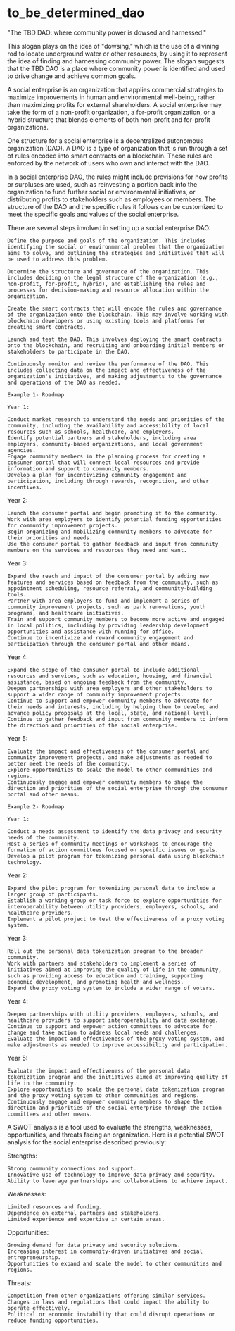 # to_be_determined_dao

"The TBD DAO: where community power is dowsed and harnessed."

This slogan plays on the idea of "dowsing," which is the use of a divining rod to locate underground water or other resources, by using it to represent the idea of finding and harnessing community power. The slogan suggests that the TBD DAO is a place where community power is identified and used to drive change and achieve common goals.

A social enterprise is an organization that applies commercial strategies to maximize improvements in human and environmental well-being, rather than maximizing profits for external shareholders. A social enterprise may take the form of a non-profit organization, a for-profit organization, or a hybrid structure that blends elements of both non-profit and for-profit organizations.

One structure for a social enterprise is a decentralized autonomous organization (DAO). A DAO is a type of organization that is run through a set of rules encoded into smart contracts on a blockchain. These rules are enforced by the network of users who own and interact with the DAO.

In a social enterprise DAO, the rules might include provisions for how profits or surpluses are used, such as reinvesting a portion back into the organization to fund further social or environmental initiatives, or distributing profits to stakeholders such as employees or members. The structure of the DAO and the specific rules it follows can be customized to meet the specific goals and values of the social enterprise.

There are several steps involved in setting up a social enterprise DAO:

    Define the purpose and goals of the organization. This includes identifying the social or environmental problem that the organization aims to solve, and outlining the strategies and initiatives that will be used to address this problem.

    Determine the structure and governance of the organization. This includes deciding on the legal structure of the organization (e.g., non-profit, for-profit, hybrid), and establishing the rules and processes for decision-making and resource allocation within the organization.

    Create the smart contracts that will encode the rules and governance of the organization onto the blockchain. This may involve working with blockchain developers or using existing tools and platforms for creating smart contracts.

    Launch and test the DAO. This involves deploying the smart contracts onto the blockchain, and recruiting and onboarding initial members or stakeholders to participate in the DAO.

    Continuously monitor and review the performance of the DAO. This includes collecting data on the impact and effectiveness of the organization's initiatives, and making adjustments to the governance and operations of the DAO as needed.

    Example 1- Roadmap

    Year 1:

    Conduct market research to understand the needs and priorities of the community, including the availability and accessibility of local resources such as schools, healthcare, and employers.
    Identify potential partners and stakeholders, including area employers, community-based organizations, and local government agencies.
    Engage community members in the planning process for creating a consumer portal that will connect local resources and provide information and support to community members.
    Develop a plan for incentivizing community engagement and participation, including through rewards, recognition, and other incentives.

Year 2:

    Launch the consumer portal and begin promoting it to the community.
    Work with area employers to identify potential funding opportunities for community improvement projects.
    Begin organizing and mobilizing community members to advocate for their priorities and needs.
    Use the consumer portal to gather feedback and input from community members on the services and resources they need and want.

Year 3:

    Expand the reach and impact of the consumer portal by adding new features and services based on feedback from the community, such as appointment scheduling, resource referral, and community-building tools.
    Partner with area employers to fund and implement a series of community improvement projects, such as park renovations, youth programs, and healthcare initiatives.
    Train and support community members to become more active and engaged in local politics, including by providing leadership development opportunities and assistance with running for office.
    Continue to incentivize and reward community engagement and participation through the consumer portal and other means.

Year 4:

    Expand the scope of the consumer portal to include additional resources and services, such as education, housing, and financial assistance, based on ongoing feedback from the community.
    Deepen partnerships with area employers and other stakeholders to support a wider range of community improvement projects.
    Continue to support and empower community members to advocate for their needs and interests, including by helping them to develop and advance policy proposals at the local, state, and national level.
    Continue to gather feedback and input from community members to inform the direction and priorities of the social enterprise.

Year 5:

    Evaluate the impact and effectiveness of the consumer portal and community improvement projects, and make adjustments as needed to better meet the needs of the community.
    Explore opportunities to scale the model to other communities and regions.
    Continuously engage and empower community members to shape the direction and priorities of the social enterprise through the consumer portal and other means.

    Example 2- Roadmap

    Year 1:

    Conduct a needs assessment to identify the data privacy and security needs of the community.
    Host a series of community meetings or workshops to encourage the formation of action committees focused on specific issues or goals.
    Develop a pilot program for tokenizing personal data using blockchain technology.

Year 2:

    Expand the pilot program for tokenizing personal data to include a larger group of participants.
    Establish a working group or task force to explore opportunities for interoperability between utility providers, employers, schools, and healthcare providers.
    Implement a pilot project to test the effectiveness of a proxy voting system.

Year 3:

    Roll out the personal data tokenization program to the broader community.
    Work with partners and stakeholders to implement a series of initiatives aimed at improving the quality of life in the community, such as providing access to education and training, supporting economic development, and promoting health and wellness.
    Expand the proxy voting system to include a wider range of voters.

Year 4:

    Deepen partnerships with utility providers, employers, schools, and healthcare providers to support interoperability and data exchange.
    Continue to support and empower action committees to advocate for change and take action to address local needs and challenges.
    Evaluate the impact and effectiveness of the proxy voting system, and make adjustments as needed to improve accessibility and participation.

Year 5:

    Evaluate the impact and effectiveness of the personal data tokenization program and the initiatives aimed at improving quality of life in the community.
    Explore opportunities to scale the personal data tokenization program and the proxy voting system to other communities and regions.
    Continuously engage and empower community members to shape the direction and priorities of the social enterprise through the action committees and other means.

A SWOT analysis is a tool used to evaluate the strengths, weaknesses, opportunities, and threats facing an organization. Here is a potential SWOT analysis for the social enterprise described previously:

Strengths:

    Strong community connections and support.
    Innovative use of technology to improve data privacy and security.
    Ability to leverage partnerships and collaborations to achieve impact.

Weaknesses:

    Limited resources and funding.
    Dependence on external partners and stakeholders.
    Limited experience and expertise in certain areas.

Opportunities:

    Growing demand for data privacy and security solutions.
    Increasing interest in community-driven initiatives and social entrepreneurship.
    Opportunities to expand and scale the model to other communities and regions.

Threats:

    Competition from other organizations offering similar services.
    Changes in laws and regulations that could impact the ability to operate effectively.
    Political or economic instability that could disrupt operations or reduce funding opportunities.


 